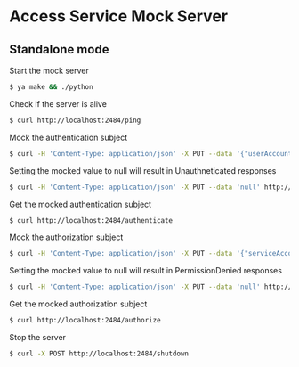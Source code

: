 # Access Service Mock Server

## Standalone mode

Start the mock server

```bash
$ ya make && ./python
```

Check if the server is alive

```bash
$ curl http://localhost:2484/ping
```

Mock the authentication subject

```bash
$ curl -H 'Content-Type: application/json' -X PUT --data '{"userAccount": {"id": "..."}}' http://localhost:2484/authenticate
```

Setting the mocked value to null will result in Unauthneticated responses

```bash
$ curl -H 'Content-Type: application/json' -X PUT --data 'null' http://localhost:2484/authenticate
```

Get the mocked authentication subject

```bash
$ curl http://localhost:2484/authenticate
```

Mock the authorization subject

```bash
$ curl -H 'Content-Type: application/json' -X PUT --data '{"serviceAccount": {"id": "...", "folderId": "..."}}' http://localhost:2484/authorize
```

Setting the mocked value to null will result in PermissionDenied responses

```bash
$ curl -H 'Content-Type: application/json' -X PUT --data 'null' http://localhost:2484/authorize
```

Get the mocked authorization subject

```bash
$ curl http://localhost:2484/authorize
```

Stop the server

```bash
$ curl -X POST http://localhost:2484/shutdown
```
